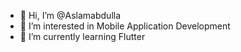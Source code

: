 - 👋 Hi, I’m @Aslamabdulla
- 👀 I’m interested in Mobile Application Development 
- 🌱 I’m currently learning Flutter


<!---
Aslamabdulla/Aslamabdulla is a ✨ special ✨ repository because its `README.md` (this file) appears on your GitHub profile.
You can click the Preview link to take a look at your changes.
--->
